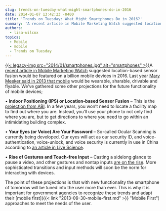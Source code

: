 ```yaml
---
slug: trends-on-tuesday-what-might-smartphones-do-in-2016
date: 2014-01-07 13:42:23 -0400
title: 'Trends on Tuesday: What Might Smartphones Do in 2016?'
summary: 'A recent article in Mobile Marketing Watch suggested location-based sensor fusion would be featured on a billion mobile devices in 2016. Last year Mary Meeker said in 2013 that mobile would be wearable, sharable, drivable and flyable. We&#8217;ve gathered some other projections for the future functionality of mobile devices; &bull; Indoor'
authors:
  - lisa-wilcox
topics:
  - Mobile
  - mobile
  - Trends on Tuesday
---
```


[{{< legacy-img src="2014/01/smartphones.jpg" alt="smartphones" >}}](https://s3.amazonaws.com/digitalgov/_legacy-img/2014/01/smartphones.jpg)A [recent article in Mobile Marketing Watch](http://www.mobilemarketingwatch.com/which-feature-will-1-billion-smartphones-offer-by-2016-37526/?utm_source=feedburner&utm_medium=email&utm_campaign=Feed%3A+MobileMarketingWatch+%28Mobile+Marketing+Watch%29) suggested location-based sensor fusion would be featured on a billion mobile devices in 2016. Last year [Mary Meeker said in 2013 that mobile](https://howtomobile.apps.gov/2013/06/04/trends-on-tuesday-mary-meekers-internet-trends-report/) would be wearable, sharable, drivable and flyable. We&#8217;ve gathered some other projections for the future functionality of mobile devices;

• **Indoor Positioning (IPS) or Location-based Sensor Fusion** &#8211; This is the [projection from ABI](http://www.mobilemarketingwatch.com/which-feature-will-1-billion-smartphones-offer-by-2016-37526/?utm_source=feedburner&utm_medium=email&utm_campaign=Feed%3A+MobileMarketingWatch+%28Mobile+Marketing+Watch%29). In a few years, you won&#8217;t need to locate a facility map to find out where you are. Instead, you&#8217;ll use your phone to not only find where you are, but to get directions to where you need to go within an intimidating building complex.

• **Your Eyes (or Voice) Are Your Password** &#8211; So-called Ocular Scanning is currently being developed. Our eyes will act as our security ID, and voice-authentication, voice-unlock, and voice security is currently in use in China according to [an article in Live Science](http://www.livescience.com/37399-futuristic-smartphone-features.html).

• **Rise of Gestures and Touch-free Input** &#8211; Casting a sidelong glance to pause a video, and other gestures and nontap inputs [are on the rise](http://phys.org/news/2013-12-pcs-tablets-movements.html). More sophisticated transitions and input methods will soon be the norm for interacting with devices.

The point of these projections is that with new functionality the smartphone of tomorrow will be tuned into the user more than ever. This is why it is important for government agencies to recognize these trends and adapt their [mobile first]({{< link "2013-09-30-mobile-first.md" >}} "Mobile First") approaches to meet the needs of the user.